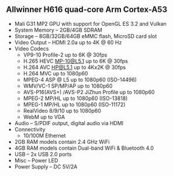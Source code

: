 ## Allwinner H616 quad-core Arm Cortex-A53
-  Mali G31 MP2 GPU with support for OpenGL ES 3.2 and Vulkan
- System Memory – 2GB/4GB SDRAM
- Storage – 8GB/32GB/64GB eMMC flash, MicroSD card slot
- Video Output – HDMI 2.0a up to 4K @ 60 Hz
- Video Codecs
  - VP9-10 Profile-2 up to 6K @ 30fps
  - H.265 HEVC MP-10@L5.1 up to 6K @ 30fps
  - H.264 AVC HP@L5.1 up to 4Kx2K @ 30fps
  - H.264 MVC up to 1080p60
  - MPEG-4 ASP @ L5 up to 1080p60 (ISO-14496)
  - WMV/VC-1 SP/MP/AP up to 1080p60
  - AVS-P16(AVS+) /AVS-P2 JiZhun Profile up to 1080p60
  - MPEG-2 MP/HL up to 1080p60 (ISO-13818)
  - MPEG-1 MP/HL up to 1080p60 (ISO-11172)
  - RealVideo 8/9/10 up to 1080p60
  - WebM up to VGA
- Audio – S/PDIF output, digital audio via HDMI
- Connectivity
  - 10/100M Ethernet
- 2GB RAM models contain 2.4 GHz WiFi
- 4GB RAM models contain Dual-band WiFi & Bluetooth 4.0
- USB – 2x USB 2.0 ports
- Misc – Power LED
- Power Supply – DC 5V/2A
